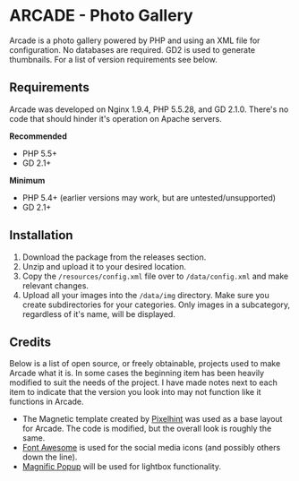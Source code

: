 # ARCADE - Photo Gallery

Arcade is a photo gallery powered by PHP and using an XML file for configuration. No databases are required. GD2 is used to generate thumbnails. For a list of version requirements see below.

## Requirements

Arcade was developed on Nginx 1.9.4, PHP 5.5.28, and GD 2.1.0.
There's no code that should hinder it's operation on Apache servers.

**Recommended**

* PHP 5.5+
* GD 2.1+

**Minimum**

* PHP 5.4+ (earlier versions may work, but are untested/unsupported)
* GD 2.1+

## Installation

1. Download the package from the releases section.
2. Unzip and upload it to your desired location.
3. Copy the `/resources/config.xml` file over to `/data/config.xml` and make relevant changes.
4. Upload all your images into the `/data/img` directory. Make sure you create subdirectories for your categories. Only images in a subcategory, regardless of it's name, will be displayed.

## Credits

Below is a list of open source, or freely obtainable, projects used to make Arcade what it is. In some cases the beginning item has been heavily modified to suit the needs of the project. I have made notes next to each item to indicate that the version you look into may not function like it functions in Arcade.

* The Magnetic template created by [Pixelhint](http://pixelhint.com/) was used as a base layout for Arcade. The code is modified, but the overall look is roughly the same.
* [Font Awesome](https://fortawesome.github.io/Font-Awesome/) is used for the social media icons (and possibly others down the line).
* [Magnific Popup](http://dimsemenov.com/plugins/magnific-popup/) will be used for lightbox functionality.
